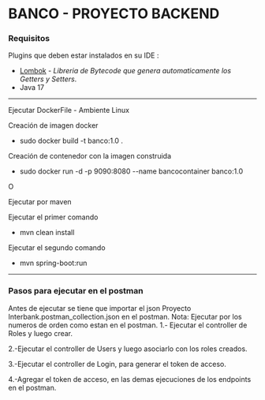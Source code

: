 # BANCO - PROYECTO BACKEND

### Requisitos

Plugins que deben estar instalados en su IDE :
* [Lombok](http://projectlombok.org/) - *Libreria de Bytecode que genera automaticamente los Getters y Setters*.
* Java 17
---
Ejecutar DockerFile - Ambiente Linux

Creación de imagen docker
* sudo docker build -t banco:1.0 .

Creación de contenedor con la imagen construida
* sudo docker run -d -p 9090:8080 --name bancocontainer banco:1.0

O

Ejecutar por maven

Ejecutar el primer comando
* mvn clean install

Ejecutar el segundo comando
* mvn spring-boot:run
---

### Pasos para ejecutar en el postman
Antes de ejecutar se tiene que importar el json Proyecto Interbank.postman_collection.json en el postman.
Nota:
Ejecutar por los numeros de orden como estan en el postman.
1.- Ejecutar el controller de Roles y luego crear.


2.-Ejecutar el controller de Users y luego asociarlo con los roles creados.


3.-Ejecutar el controller de Login, para generar el token de acceso.


4.-Agregar el token de acceso, en las demas ejecuciones de los endpoints en el postman.


